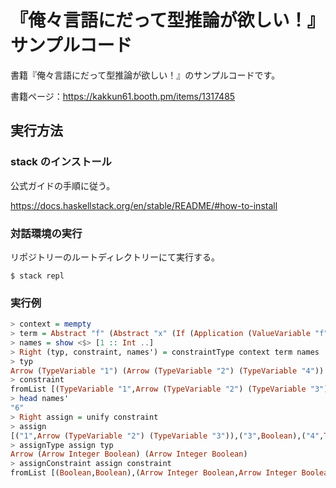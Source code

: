 # 『俺々言語にだって型推論が欲しい！』サンプルコード

書籍『俺々言語にだって型推論が欲しい！』のサンプルコードです。

書籍ページ：https://kakkun61.booth.pm/items/1317485

## 実行方法

### stack のインストール

公式ガイドの手順に従う。

https://docs.haskellstack.org/en/stable/README/#how-to-install

### 対話環境の実行

リポジトリーのルートディレクトリーにて実行する。

```
$ stack repl
```

### 実行例

```haskell
> context = mempty
> term = Abstract "f" (Abstract "x" (If (Application (ValueVariable "f") (ValueVariable "x")) (Application (ValueVariable "f") (IntegerValue 1)) (Application (ValueVariable "f") (IntegerValue 2))))
> names = show <$> [1 :: Int ..]
> Right (typ, constraint, names') = constraintType context term names
> typ
Arrow (TypeVariable "1") (Arrow (TypeVariable "2") (TypeVariable "4"))
> constraint
fromList [(TypeVariable "1",Arrow (TypeVariable "2") (TypeVariable "3")),(TypeVariable "1",Arrow Integer (TypeVariable "4")),(TypeVariable "1",Arrow Integer (TypeVariable "5")),(TypeVariable "3",Boolean),(TypeVariable "4",TypeVariable "5")]
> head names'
"6"
> Right assign = unify constraint
> assign
[("1",Arrow (TypeVariable "2") (TypeVariable "3")),("3",Boolean),("4",TypeVariable "5"),("2",Integer),("5",Boolean)]
> assignType assign typ
Arrow (Arrow Integer Boolean) (Arrow Integer Boolean)
> assignConstraint assign constraint
fromList [(Boolean,Boolean),(Arrow Integer Boolean,Arrow Integer Boolean)]
```
